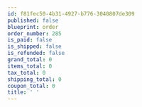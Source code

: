 ```yaml
---
id: f81fec50-4b31-4927-b776-3040807de309
published: false
blueprint: order
order_number: 285
is_paid: false
is_shipped: false
is_refunded: false
grand_total: 0
items_total: 0
tax_total: 0
shipping_total: 0
coupon_total: 0
title: ' '
---
```


